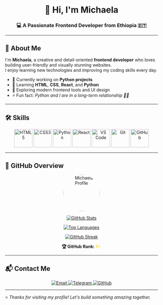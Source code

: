 <!-- ========================= -->
<!-- Michaela GitHub Overview -->
<!-- ========================= -->

<h1 align="center">👋 Hi, I'm Michaela</h1>

<h3 align="center">💻 A Passionate Frontend Developer from Ethiopia 🇪🇹</h3>

---

## 🧠 About Me  

I'm **Michaela**, a creative and detail-oriented **frontend developer** who loves building user-friendly and visually stunning websites.  
I enjoy learning new technologies and improving my coding skills every day.  

- 🚀 Currently working on **Python projects**
- 🎯 Learning **HTML**, **CSS**, **React**, and **Python**
- 🌱 Exploring modern frontend tools and UI design
- ⚡ Fun fact: *Python and I are in a long-term relationship 🐍💘*

---

## 🛠️ Skills  

<p align="center">
  <img src="https://cdn.jsdelivr.net/gh/devicons/devicon/icons/html5/html5-original-wordmark.svg" alt="HTML5" width="60" height="60"/>
  <img src="https://cdn.jsdelivr.net/gh/devicons/devicon/icons/css3/css3-original-wordmark.svg" alt="CSS3" width="60" height="60"/>
  <img src="https://cdn.jsdelivr.net/gh/devicons/devicon/icons/python/python-original-wordmark.svg" alt="Python" width="60" height="60"/>
  <img src="https://cdn.jsdelivr.net/gh/devicons/devicon/icons/react/react-original-wordmark.svg" alt="React" width="60" height="60"/>
  <img src="https://cdn.jsdelivr.net/gh/devicons/devicon/icons/vscode/vscode-original.svg" alt="VS Code" width="60" height="60"/>
  <img src="https://cdn.jsdelivr.net/gh/devicons/devicon/icons/git/git-original-wordmark.svg" alt="Git" width="60" height="60"/>
  <img src="https://cdn.jsdelivr.net/gh/devicons/devicon/icons/github/github-original-wordmark.svg" alt="GitHub" width="60" height="60"/>
</p>

---

## 🧩 GitHub Overview  

<p align="center">
  <img src="https://avatars.githubusercontent.com/MichaelaStudio" width="120" style="border-radius:50%" alt="Michaela Profile"/>
</p>

<p align="center">
  <a href="https://github.com/MichaelaStudio">
    <img src="https://github-readme-stats.vercel.app/api?username=MichaelaStudio&show_icons=true&theme=tokyonight&count_private=true" alt="GitHub Stats" />
  </a>
</p>

<p align="center">
  <a href="https://github.com/MichaelaStudio">
    <img src="https://github-readme-stats.vercel.app/api/top-langs/?username=MichaelaStudio&layout=compact&theme=tokyonight" alt="Top Languages" />
  </a>
</p>

<p align="center">
  <a href="https://github-readme-streak-stats.herokuapp.com?user=MichaelaStudio&theme=tokyonight">
    <img src="https://github-readme-streak-stats.herokuapp.com?user=MichaelaStudio&theme=tokyonight" alt="GitHub Streak" />
  </a>
</p>

<p align="center">
  <b>🏆 GitHub Rank:</b> <span style="color:#FFD700;">B+</span>  
</p>

---

## 📬 Contact Me  

<p align="center">
  <a href="mailto:girummasresha736@gmail.com" target="_blank">
    <img src="https://img.shields.io/badge/Email-%23EA4335.svg?&style=for-the-badge&logo=gmail&logoColor=white" alt="Email"/>
  </a>
  <a href="https://t.me/yourtelegramusername" target="_blank">
    <img src="https://img.shields.io/badge/Telegram-%230088cc.svg?&style=for-the-badge&logo=telegram&logoColor=white" alt="Telegram"/>
  </a>
  <a href="https://github.com/MichaelaStudio" target="_blank">
    <img src="https://img.shields.io/badge/GitHub-%23181717.svg?&style=for-the-badge&logo=github&logoColor=white" alt="GitHub"/>
  </a>
</p>

---

⭐️ *Thanks for visiting my profile! Let's build something amazing together.*
